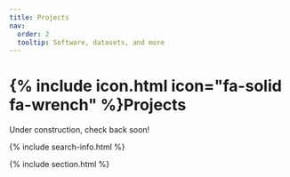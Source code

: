 ```yaml
---
title: Projects
nav:
  order: 2
  tooltip: Software, datasets, and more
---
```


# {% include icon.html icon="fa-solid fa-wrench" %}Projects

Under construction, check back soon!

{% include search-info.html %}

{% include section.html %}


